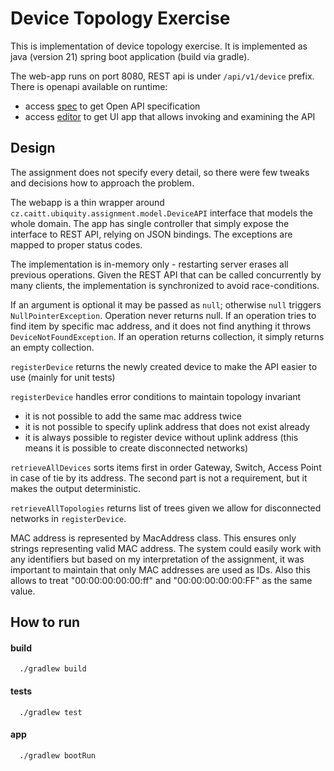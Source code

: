 # Device Topology Exercise

This is implementation of device topology exercise. It is implemented as java (version 21) spring boot application
(build via gradle).

The web-app runs on port 8080, REST api is under `/api/v1/device` prefix. There is openapi available on runtime:

- access [spec](http://localhost:8080/v3/api-docs) to get Open API specification
- access [editor](http://localhost:8080/swagger-ui.html) to get UI app that allows invoking and examining the API

## Design

The assignment does not specify every detail, so there were few tweaks and decisions how to approach the problem.

The webapp is a thin wrapper around `cz.caitt.ubiquity.assignment.model.DeviceAPI` interface that models the whole
domain. The app has single controller that simply expose the interface to REST API, relying on JSON bindings. The
exceptions are mapped to proper status codes.

The implementation is in-memory only - restarting server erases all previous operations. Given the REST API that can be
called concurrently by many clients, the implementation is synchronized to avoid race-conditions.

If an argument is optional it may be passed as `null`; otherwise `null` triggers `NullPointerException`. Operation never
returns null. If an operation tries to find item by specific mac address, and it does not find anything it throws
`DeviceNotFoundException`. If an operation returns collection, it simply returns an empty collection.

`registerDevice` returns the newly created device to make the API easier to use (mainly for unit tests)

`registerDevice` handles error conditions to maintain topology invariant

- it is not possible to add the same mac address twice
- it is not possible to specify uplink address that does not exist already
- it is always possible to register device without uplink address (this means it is possible to create disconnected
  networks)

`retrieveAllDevices` sorts items first in order Gateway, Switch, Access Point in case of tie by its address. The second
part is not a requirement, but it makes the output deterministic.

`retrieveAllTopologies` returns list of trees given we allow for disconnected networks in `registerDevice`.

MAC address is represented by MacAddress class. This ensures only strings representing valid MAC address. The system
could easily work with any identifiers but based on my interpretation of the assignment, it was important to maintain
that only MAC addresses
are used as IDs. Also this allows to treat "00:00:00:00:00:ff" and "00:00:00:00:00:FF" as the same value.

## How to run

#### build

```shell
  ./gradlew build
```

#### tests

```shell
  ./gradlew test
```

#### app

```shell
  ./gradlew bootRun
```
